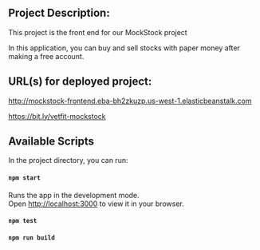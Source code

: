 ## Project Description:
This project is the front end for our MockStock project

In this application, you can buy and sell stocks with paper money after making a free account.

## URL(s) for deployed project:

http://mockstock-frontend.eba-bh2zkuzp.us-west-1.elasticbeanstalk.com

https://bit.ly/vetfit-mockstock

## Available Scripts

In the project directory, you can run:

#### `npm start`

Runs the app in the development mode.\
Open [http://localhost:3000](http://localhost:3000) to view it in your browser.

#### `npm test`

#### `npm run build`
